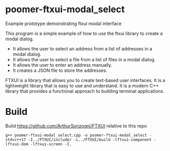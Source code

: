 # poomer-ftxui-modal_select
Example prototype demonstrating ftxui modal interface

This program is a simple example of how to use the ftxui library to create a modal dialog.
- It allows the user to select an address from a list of addresses in a modal dialog.
- It allows the user to select a file from a list of files in a modal dialog.
- It allows the user to enter an address manually.
- It creates a JSON file to store the addresses.

FTXUI is a library that allows you to create text-based user interfaces.
It is a lightweight library that is easy to use and understand.
It is a modern C++ library that provides a functional approach to building terminal applications.

# Build

Build https://github.com/ArthurSonzogni/FTXUI relative to this repo

```
g++ poomer-ftxui-modal_select.cpp -o poomer-ftxui-modal_select -std=c++17 -I../FTXUI/include/ -L../FTXUI/build -lftxui-component -lftxui-dom -lftxui-screen -I.
```